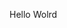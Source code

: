 Hello Wolrd
















































































































































































































































































































































































































































































































































































































































































































































































































































































































































































































































































































































































































































































































































































































































































































































































































































































































































































































































































































































































































































































































































































































































































